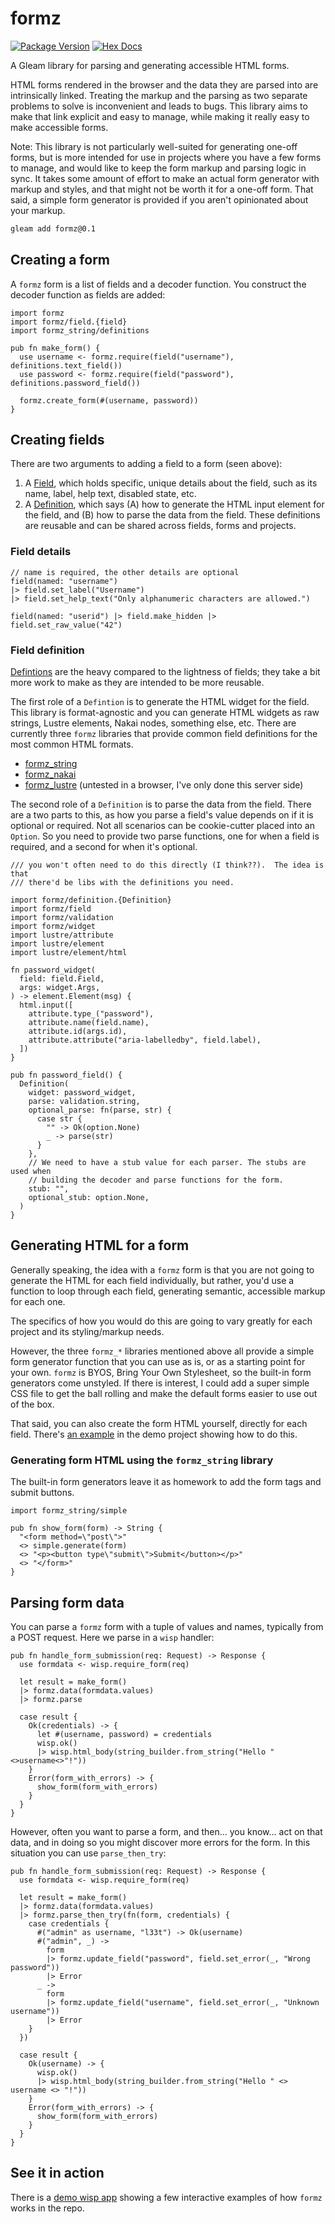 # formz

[![Package Version](https://img.shields.io/hexpm/v/formz)](https://hex.pm/packages/formz)
[![Hex Docs](https://img.shields.io/badge/hex-docs-ffaff3)](https://hexdocs.pm/formz/)

A Gleam library for parsing and generating accessible HTML forms.

HTML forms rendered in the browser and the data they are parsed into are
intrinsically linked. Treating the markup and the parsing as two separate
problems to solve is inconvenient and leads to bugs. This library aims
to make that link explicit and easy to manage, while making it really easy
to make accessible forms.

Note: This library is not particularly well-suited for generating one-off
forms, but is more intended for use in projects where you have a few forms to
manage, and would like to keep the form markup and parsing logic in sync.  It
takes some amount of effort to make an actual form generator with markup and
styles, and that might not be worth it for a one-off form.  That said, a simple
form generator is provided if you aren't opinionated about your markup.

```sh
gleam add formz@0.1
```

## Creating a form

A `formz` form is a list of fields and a decoder function.  You construct the
decoder function as fields are added:

```gleam
import formz
import formz/field.{field}
import formz_string/definitions

pub fn make_form() {
  use username <- formz.require(field("username"), definitions.text_field())
  use password <- formz.require(field("password"), definitions.password_field())

  formz.create_form(#(username, password))
}
```

## Creating fields

There are two arguments to adding a field to a form (seen above):

1. A [Field](https://hexdocs.pm/formz/formz/field.html), which holds specific,
   unique details about the field, such as its name, label, help text, disabled
   state, etc.
2. A [Definition](https://hexdocs.pm/formz/formz/definition.html), which
   says (A) how to generate the HTML input element for the field, and (B) how
   to parse the data from the field. These definitions are reusable and can be
   shared across fields, forms and projects.

### Field details

```gleam
// name is required, the other details are optional
field(named: "username")
|> field.set_label("Username")
|> field.set_help_text("Only alphanumeric characters are allowed.")
```

```gleam
field(named: "userid") |> field.make_hidden |> field.set_raw_value("42")
```

### Field definition

[Defintions](https://hexdocs.pm/formz/formz/definition.html) are the heavy
compared to the lightness of fields; they take a bit more work to make as they
are intended to be more reusable.

The first role of a `Defintion` is to generate the HTML widget for the field.
This library is format-agnostic and you can generate HTML widgets as raw
strings, Lustre elements, Nakai nodes, something else, etc. There are
currently three `formz` libraries that provide common field definitions for the
most common HTML formats.

- [formz_string](https://hexdocs.pm/formz_string/)
- [formz_nakai](https://hexdocs.pm/formz_nakai/)
- [formz_lustre](https://hexdocs.pm/formz_lustre/) (untested in a browser, I've only done this server side)

The second role  of a `Definition` is to parse the data from the field. There
are a two parts to this, as how you parse a field's value depends on if it is
optional or required.  Not all scenarios can be cookie-cutter placed into an
`Option`. So you need to provide two parse functions, one for when a field is
required, and a second for when it's optional.

```gleam
/// you won't often need to do this directly (I think??).  The idea is that
/// there'd be libs with the definitions you need.

import formz/definition.{Definition}
import formz/field
import formz/validation
import formz/widget
import lustre/attribute
import lustre/element
import lustre/element/html

fn password_widget(
  field: field.Field,
  args: widget.Args,
) -> element.Element(msg) {
  html.input([
    attribute.type_("password"),
    attribute.name(field.name),
    attribute.id(args.id),
    attribute.attribute("aria-labelledby", field.label),
  ])
}

pub fn password_field() {
  Definition(
    widget: password_widget,
    parse: validation.string,
    optional_parse: fn(parse, str) {
      case str {
        "" -> Ok(option.None)
        _ -> parse(str)
      }
    },
    // We need to have a stub value for each parser. The stubs are used when
    // building the decoder and parse functions for the form.
    stub: "",
    optional_stub: option.None,
  )
}
```



## Generating HTML for a form

Generally speaking, the idea with a `formz` form is that you are not going
to generate the HTML for each field individually, but rather, you'd use
a function to loop through each field, generating semantic, accessible
markup for each one.

The specifics of how you would do this are going
to vary greatly for each project and its styling/markup needs.

However, the three `formz_*` libraries mentioned above all provide a
simple form generator function that you can use as is, or as a starting
point for your own.  `formz` is BYOS, Bring Your Own Stylesheet, so the
built-in form generators come unstyled. If there is interest, I could add
a super simple CSS file to get the ball rolling and make the default
forms easier to use out of the box.

That said, you can also create the form HTML yourself, directly for each field.
There's [an example](https://github.com/bentomas/formz/blob/main/formz_demo/src/formz_demo/examples/custom_output.gleam)
in the demo project showing how to do this.

### Generating form HTML using the `formz_string` library

The built-in form generators leave it as homework to add the form tags and
submit buttons.

```gleam
import formz_string/simple

pub fn show_form(form) -> String {
  "<form method=\"post\">"
  <> simple.generate(form)
  <> "<p><button type\"submit\">Submit</button></p>"
  <> "</form>"
}
```


## Parsing form data

You can parse a `formz` form with a tuple of values and names, typically from
a POST request.  Here we parse in a `wisp` handler:

```gleam
pub fn handle_form_submission(req: Request) -> Response {
  use formdata <- wisp.require_form(req)

  let result = make_form()
  |> formz.data(formdata.values)
  |> formz.parse

  case result {
    Ok(credentials) -> {
      let #(username, password) = credentials
      wisp.ok()
      |> wisp.html_body(string_builder.from_string("Hello "<>username<>"!"))
    }
    Error(form_with_errors) -> {
      show_form(form_with_errors)
    }
  }
}
```

However, often you want to parse a form, and then... you know... act on that
data, and in doing so you might discover more errors for the form.  In this
situation you can use `parse_then_try`:

```gleam
pub fn handle_form_submission(req: Request) -> Response {
  use formdata <- wisp.require_form(req)

  let result = make_form()
  |> formz.data(formdata.values)
  |> formz.parse_then_try(fn(form, credentials) {
    case credentials {
      #("admin" as username, "l33t") -> Ok(username)
      #("admin", _) ->
        form
        |> formz.update_field("password", field.set_error(_, "Wrong password"))
        |> Error
      _ ->
        form
        |> formz.update_field("username", field.set_error(_, "Unknown username"))
        |> Error
    }
  })

  case result {
    Ok(username) -> {
      wisp.ok()
      |> wisp.html_body(string_builder.from_string("Hello " <> username <> "!"))
    }
    Error(form_with_errors) -> {
      show_form(form_with_errors)
    }
  }
}
```

## See it in action

There is a [demo wisp app](https://github.com/bentomas/formz/tree/main/formz_demo)
showing a few interactive examples of how `formz` works in the repo.
